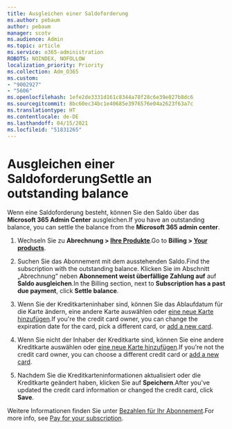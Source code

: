 ```yaml
---
title: Ausgleichen einer Saldoforderung
ms.author: pebaum
author: pebaum
manager: scotv
ms.audience: Admin
ms.topic: article
ms.service: o365-administration
ROBOTS: NOINDEX, NOFOLLOW
localization_priority: Priority
ms.collection: Adm_O365
ms.custom:
- "9002927"
- "5606"
ms.openlocfilehash: 1efe2de3331d161c8344a78f28c6e39e027b8dc6
ms.sourcegitcommit: 8bc60ec34bc1e40685e3976576e04a2623f63a7c
ms.translationtype: HT
ms.contentlocale: de-DE
ms.lasthandoff: 04/15/2021
ms.locfileid: "51831265"
---
```

# <a name="settle-an-outstanding-balance"></a><span data-ttu-id="4ec3c-102">Ausgleichen einer Saldoforderung</span><span class="sxs-lookup"><span data-stu-id="4ec3c-102">Settle an outstanding balance</span></span>

<span data-ttu-id="4ec3c-103">Wenn eine Saldoforderung besteht, können Sie den Saldo über das **Microsoft 365 Admin Center** ausgleichen.</span><span class="sxs-lookup"><span data-stu-id="4ec3c-103">If you have an outstanding balance, you can settle the balance from the **Microsoft 365 admin center**.</span></span>

1. <span data-ttu-id="4ec3c-104">Wechseln Sie zu **Abrechnung > [Ihre Produkte](https://go.microsoft.com/fwlink/p/?linkid=842054)**.</span><span class="sxs-lookup"><span data-stu-id="4ec3c-104">Go to **Billing > [Your products](https://go.microsoft.com/fwlink/p/?linkid=842054)**.</span></span>

2. <span data-ttu-id="4ec3c-105">Suchen Sie das Abonnement mit dem ausstehenden Saldo.</span><span class="sxs-lookup"><span data-stu-id="4ec3c-105">Find the subscription with the outstanding balance.</span></span> <span data-ttu-id="4ec3c-106">Klicken Sie im Abschnitt „Abrechnung“ neben **Abonnement weist überfällige Zahlung auf** auf **Saldo ausgleichen**.</span><span class="sxs-lookup"><span data-stu-id="4ec3c-106">In the Billing section, next to **Subscription has a past due payment**, click **Settle balance**.</span></span>

3. <span data-ttu-id="4ec3c-107">Wenn Sie der Kreditkarteninhaber sind, können Sie das Ablaufdatum für die Karte ändern, eine andere Karte auswählen oder [eine neue Karte hinzufügen](https://docs.microsoft.com/microsoft-365/commerce/billing-and-payments/manage-payment-methods?view=o365-worldwide).</span><span class="sxs-lookup"><span data-stu-id="4ec3c-107">If you're the credit card owner, you can change the expiration date for the card, pick a different card, or [add a new card](https://docs.microsoft.com/microsoft-365/commerce/billing-and-payments/manage-payment-methods?view=o365-worldwide).</span></span>

4. <span data-ttu-id="4ec3c-108">Wenn Sie nicht der Inhaber der Kreditkarte sind, können Sie eine andere Kreditkarte auswählen oder [eine neue Karte hinzufügen](https://docs.microsoft.com/microsoft-365/commerce/billing-and-payments/manage-payment-methods?view=o365-worldwide).</span><span class="sxs-lookup"><span data-stu-id="4ec3c-108">If you're not the credit card owner, you can choose a different credit card or [add a new card](https://docs.microsoft.com/microsoft-365/commerce/billing-and-payments/manage-payment-methods?view=o365-worldwide).</span></span>

5. <span data-ttu-id="4ec3c-109">Nachdem Sie die Kreditkarteninformationen aktualisiert oder die Kreditkarte geändert haben, klicken Sie auf **Speichern**.</span><span class="sxs-lookup"><span data-stu-id="4ec3c-109">After you've updated the credit card information or changed the credit card, click **Save**.</span></span>

<span data-ttu-id="4ec3c-110">Weitere Informationen finden Sie unter [Bezahlen für Ihr Abonnement](https://docs.microsoft.com/microsoft-365/commerce/billing-and-payments/pay-for-your-subscription?view=o365-worldwide).</span><span class="sxs-lookup"><span data-stu-id="4ec3c-110">For more info, see [Pay for your subscription](https://docs.microsoft.com/microsoft-365/commerce/billing-and-payments/pay-for-your-subscription?view=o365-worldwide).</span></span>

